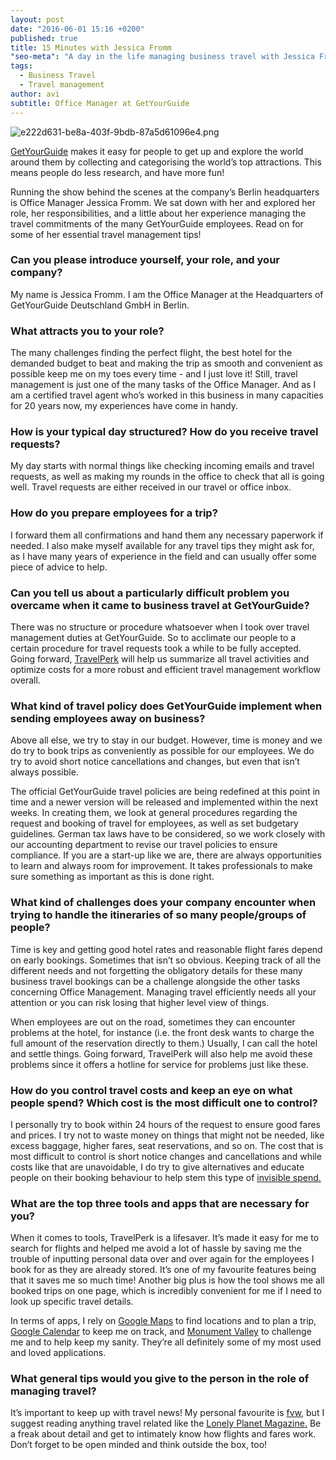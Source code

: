 ```yaml
---
layout: post
date: "2016-06-01 15:16 +0200"
published: true
title: 15 Minutes with Jessica Fromm
"seo-meta": "A day in the life managing business travel with Jessica Fromm, Office Manager at GetYourGuide.com."
tags: 
  - Business Travel
  - Travel management
author: avi
subtitle: Office Manager at GetYourGuide
---
```


![e222d631-be8a-403f-9bdb-87a5d61096e4.png]({{site.baseurl}}/blog-media/e222d631-be8a-403f-9bdb-87a5d61096e4.png)



[GetYourGuide](https://www.GetYourGuide.com) makes it easy for people to get up and explore the world around them by collecting and categorising the world’s top attractions. This means people do less research, and have more fun!


Running the show behind the scenes at the company’s Berlin headquarters is Office Manager Jessica Fromm. We sat down with her and explored her role, her responsibilities, and a little about her experience managing the travel commitments of the many GetYourGuide employees. Read on for some of her essential travel management tips!

### Can you please introduce yourself, your role, and your company? 

My name is Jessica Fromm. I am the Office Manager at the Headquarters of GetYourGuide Deutschland GmbH in Berlin.



### What attracts you to your role?

The many challenges finding the perfect flight, the best hotel for the demanded budget to beat and making the trip as smooth and convenient as possible keep me on my toes every time - and I just love it! Still, travel management is just one of the many tasks of the Office Manager. And as I am a certified travel agent who’s worked in this business in many capacities for 20 years now, my experiences have come in handy.



### How is your typical day structured? How do you receive travel requests?

My day starts with normal things like checking incoming emails and travel requests, as well as making my rounds in the office to check that all is going well. Travel requests are either received in our travel or office inbox.



### How do you prepare employees for a trip?

I forward them all confirmations and hand them any necessary paperwork if needed. I also make myself available for any travel tips they might ask for, as I have many years of experience in the field and can usually offer some piece of advice to help.

 

### Can you tell us about a particularly difficult problem you overcame when it came to business travel at GetYourGuide?

There was no structure or procedure whatsoever when I took over travel management duties at GetYourGuide. So to acclimate our people to a certain procedure for travel requests took a while to be fully accepted. Going forward, [TravelPerk](https://www.travelperk.com) will help us summarize all travel activities and optimize costs for a more robust and efficient travel management workflow overall.

 

### What kind of travel policy does GetYourGuide implement when sending employees away on business?

Above all else, we try to stay in our budget. However, time is money and we do try to book trips as conveniently as possible for our employees. We do try to avoid short notice cancellations and changes, but even that isn’t always possible. 

The official GetYourGuide travel policies are being redefined at this point in time and a newer version will be released and implemented within the next weeks. In creating them, we look at general procedures regarding the request and booking of travel for employees, as well as set budgetary guidelines. German tax laws have to be considered, so we work closely with our accounting department to revise our travel policies to ensure compliance. If you are a start-up like we are, there are always opportunities to learn and always room for improvement. It takes professionals to make sure something as important as this is done right. 

 

### What kind of challenges does your company encounter when trying to handle the itineraries of so many people/groups of people?

Time is key and getting good hotel rates and reasonable flight fares depend on early bookings. Sometimes that isn’t so obvious. Keeping track of all the different needs and not forgetting the obligatory details for these many business travel bookings can be a challenge alongside the other tasks concerning Office Management. Managing travel efficiently needs all your attention or you can risk losing that higher level view of things.

When employees are out on the road, sometimes they can encounter problems at the hotel, for instance (i.e. the front desk wants to charge the full amount of the reservation directly to them.) Usually, I can call the hotel and settle things. Going forward, TravelPerk will also help me avoid these problems since it offers a hotline for service for problems just like these.

 
### How do you control travel costs and keep an eye on what people spend? Which cost is the most difficult one to control?

I personally try to book within 24 hours of the request to ensure good fares and prices. I try not to waste money on things that might not be needed, like excess baggage, higher fares, seat reservations, and so on. The cost that is most difficult to control is short notice changes and cancellations and while costs like that are unavoidable, I do try to give alternatives and educate people on their booking behaviour to help stem this type of [invisible spend.](http://travelperk.com/blog/5-Ways-to-Cut-Invisible-Spend/)

 
### What are the top three tools and apps that are necessary for you? 

When it comes to tools, TravelPerk is a lifesaver. It’s made it easy for me to search for flights and helped me avoid a lot of hassle by saving me the trouble of inputting personal data over and over again for the employees I book for as they are already stored. It’s one of my favourite features being that it saves me so much time! Another big plus is how the tool shows me all booked trips on one page, which is incredibly convenient for me if I need to look up specific travel details.

 In terms of apps, I rely on [Google Maps](https://www.google.com/maps/) to find locations and to plan a trip, [Google Calendar](https://calendar.google.com) to keep me on track, and [Monument Valley](http://www.monumentvalleygame.com/) to challenge me and to help keep my sanity. They’re all definitely some of my most used and loved applications. 

 
### What general tips would you give to the person in the role of managing travel?

It’s important to keep up with travel news! My personal favourite is [fvw](http://www.fvw.com/), but I suggest reading anything travel related like the [Lonely Planet Magazine.](http://www.lonelyplanet.com/magazine/) Be a freak about detail and get to intimately know how flights and fares work. Don’t forget to be open minded and think outside the box, too!
